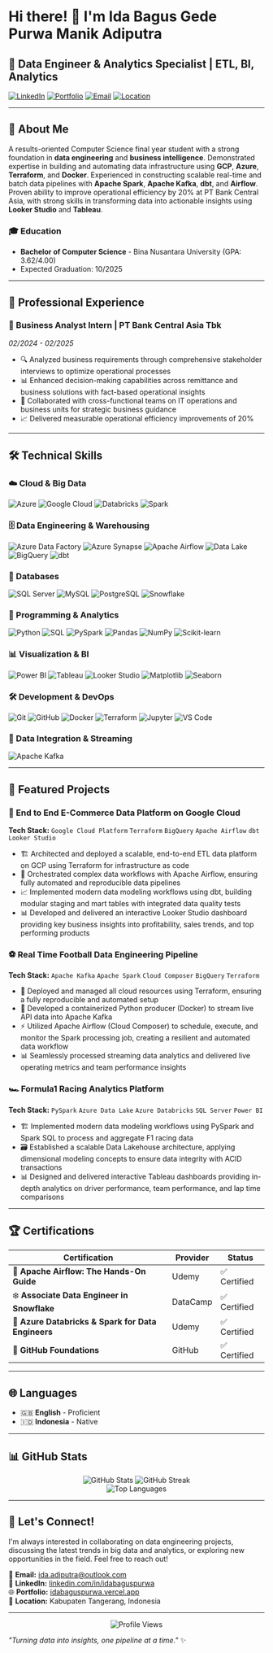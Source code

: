 # Hi there! 👋 I'm Ida Bagus Gede Purwa Manik Adiputra

## 🎯 Data Engineer & Analytics Specialist | ETL, BI, Analytics

[![LinkedIn](https://img.shields.io/badge/LinkedIn-0077B5?style=for-the-badge&logo=linkedin&logoColor=white)](https://www.linkedin.com/in/idabaguspurwa/)
[![Portfolio](https://img.shields.io/badge/Portfolio-FF5722?style=for-the-badge&logo=google-chrome&logoColor=white)](https://idabaguspurwa.vercel.app/)
[![Email](https://img.shields.io/badge/Email-D14836?style=for-the-badge&logo=gmail&logoColor=white)](mailto:ida.adiputra@outlook.com)
[![Location](https://img.shields.io/badge/Location-Kabupaten_Tangerang,_Indonesia-green?style=for-the-badge&logo=googlemaps&logoColor=white)]()

---

## 🚀 About Me

A results-oriented Computer Science final year student with a strong foundation in **data engineering** and **business intelligence**. Demonstrated expertise in building and automating data infrastructure using **GCP**, **Azure**, **Terraform**, and **Docker**. Experienced in constructing scalable real-time and batch data pipelines with **Apache Spark**, **Apache Kafka**, **dbt**, and **Airflow**. Proven ability to improve operational efficiency by 20% at PT Bank Central Asia, with strong skills in transforming data into actionable insights using **Looker Studio** and **Tableau**.

### 🎓 Education
- **Bachelor of Computer Science** - Bina Nusantara University (GPA: 3.62/4.00)
- Expected Graduation: 10/2025

---

## 💼 Professional Experience

### 🏢 Business Analyst Intern | PT Bank Central Asia Tbk
*02/2024 - 02/2025*

- 🔍 Analyzed business requirements through comprehensive stakeholder interviews to optimize operational processes
- 📊 Enhanced decision-making capabilities across remittance and business solutions with fact-based operational insights
- 🤝 Collaborated with cross-functional teams on IT operations and business units for strategic business guidance
- 📈 Delivered measurable operational efficiency improvements of 20%

---

## 🛠️ Technical Skills

### ☁️ Cloud & Big Data
![Azure](https://img.shields.io/badge/Azure-0089D0?style=for-the-badge&logo=microsoft-azure&logoColor=white)
![Google Cloud](https://img.shields.io/badge/Google_Cloud-4285F4?style=for-the-badge&logo=google-cloud&logoColor=white)
![Databricks](https://img.shields.io/badge/Databricks-FF3621?style=for-the-badge&logo=databricks&logoColor=white)
![Spark](https://img.shields.io/badge/Apache_Spark-E25A1C?style=for-the-badge&logo=apachespark&logoColor=white)

### 🗄️ Data Engineering & Warehousing
![Azure Data Factory](https://img.shields.io/badge/Azure_Data_Factory-0089D0?style=for-the-badge&logo=microsoft-azure&logoColor=white)
![Azure Synapse](https://img.shields.io/badge/Azure_Synapse-0089D0?style=for-the-badge&logo=microsoft-azure&logoColor=white)
![Apache Airflow](https://img.shields.io/badge/Apache_Airflow-017CEE?style=for-the-badge&logo=apache-airflow&logoColor=white)
![Data Lake](https://img.shields.io/badge/Data_Lake-4285F4?style=for-the-badge&logo=google-cloud&logoColor=white)
![BigQuery](https://img.shields.io/badge/BigQuery-4285F4?style=for-the-badge&logo=google-cloud&logoColor=white)
![dbt](https://img.shields.io/badge/dbt-FF694B?style=for-the-badge&logo=dbt&logoColor=white)

### 💾 Databases
![SQL Server](https://img.shields.io/badge/SQL_Server-CC2927?style=for-the-badge&logo=microsoft-sql-server&logoColor=white)
![MySQL](https://img.shields.io/badge/MySQL-4479A1?style=for-the-badge&logo=mysql&logoColor=white)
![PostgreSQL](https://img.shields.io/badge/PostgreSQL-336791?style=for-the-badge&logo=postgresql&logoColor=white)
![Snowflake](https://img.shields.io/badge/Snowflake-29B5E8?style=for-the-badge&logo=snowflake&logoColor=white)

### 🐍 Programming & Analytics
![Python](https://img.shields.io/badge/Python-3776AB?style=for-the-badge&logo=python&logoColor=white)
![SQL](https://img.shields.io/badge/SQL-4479A1?style=for-the-badge&logo=postgresql&logoColor=white)
![PySpark](https://img.shields.io/badge/PySpark-E25A1C?style=for-the-badge&logo=apachespark&logoColor=white)
![Pandas](https://img.shields.io/badge/Pandas-150458?style=for-the-badge&logo=pandas&logoColor=white)
![NumPy](https://img.shields.io/badge/NumPy-013243?style=for-the-badge&logo=numpy&logoColor=white)
![Scikit-learn](https://img.shields.io/badge/Scikit_learn-F7931E?style=for-the-badge&logo=scikit-learn&logoColor=white)

### 📊 Visualization & BI
![Power BI](https://img.shields.io/badge/Power_BI-F2C811?style=for-the-badge&logo=powerbi&logoColor=black)
![Tableau](https://img.shields.io/badge/Tableau-E97627?style=for-the-badge&logo=tableau&logoColor=white)
![Looker Studio](https://img.shields.io/badge/Looker_Studio-4285F4?style=for-the-badge&logo=google&logoColor=white)
![Matplotlib](https://img.shields.io/badge/Matplotlib-11557C?style=for-the-badge&logo=python&logoColor=white)
![Seaborn](https://img.shields.io/badge/Seaborn-3776AB?style=for-the-badge&logo=python&logoColor=white)

### 🛠️ Development & DevOps
![Git](https://img.shields.io/badge/Git-F05032?style=for-the-badge&logo=git&logoColor=white)
![GitHub](https://img.shields.io/badge/GitHub-181717?style=for-the-badge&logo=github&logoColor=white)
![Docker](https://img.shields.io/badge/Docker-2496ED?style=for-the-badge&logo=docker&logoColor=white)
![Terraform](https://img.shields.io/badge/Terraform-7B42BC?style=for-the-badge&logo=terraform&logoColor=white)
![Jupyter](https://img.shields.io/badge/Jupyter-F37626?style=for-the-badge&logo=jupyter&logoColor=white)
![VS Code](https://img.shields.io/badge/VS_Code-007ACC?style=for-the-badge&logo=visual-studio-code&logoColor=white)

### 🔄 Data Integration & Streaming
![Apache Kafka](https://img.shields.io/badge/Apache_Kafka-231F20?style=for-the-badge&logo=apache-kafka&logoColor=white)

---

## 🎯 Featured Projects

### 🛒 End to End E-Commerce Data Platform on Google Cloud
**Tech Stack:** `Google Cloud Platform` `Terraform` `BigQuery` `Apache Airflow` `dbt` `Looker Studio`

- 🏗️ Architected and deployed a scalable, end-to-end ETL data platform on GCP using Terraform for infrastructure as code
- 🔄 Orchestrated complex data workflows with Apache Airflow, ensuring fully automated and reproducible data pipelines
- 📈 Implemented modern data modeling workflows using dbt, building modular staging and mart tables with integrated data quality tests
- 📊 Developed and delivered an interactive Looker Studio dashboard providing key business insights into profitability, sales trends, and top performing products

### ⚽ Real Time Football Data Engineering Pipeline
**Tech Stack:** `Apache Kafka` `Apache Spark` `Cloud Composer` `BigQuery` `Terraform`

- 🚀 Deployed and managed all cloud resources using Terraform, ensuring a fully reproducible and automated setup
- 🔄 Developed a containerized Python producer (Docker) to stream live API data into Apache Kafka
- ⚡ Utilized Apache Airflow (Cloud Composer) to schedule, execute, and monitor the Spark processing job, creating a resilient and automated data workflow
- 📊 Seamlessly processed streaming data analytics and delivered live operating metrics and team performance insights

### 🏎️ Formula1 Racing Analytics Platform
**Tech Stack:** `PySpark` `Azure Data Lake` `Azure Databricks` `SQL Server` `Power BI`

- 🏗️ Implemented modern data modeling workflows using PySpark and Spark SQL to process and aggregate F1 racing data
- 🗃️ Established a scalable Data Lakehouse architecture, applying dimensional modeling concepts to ensure data integrity with ACID transactions
- 📊 Designed and delivered interactive Tableau dashboards providing in-depth analytics on driver performance, team performance, and lap time comparisons

---

## 🏆 Certifications

<div align="center">

| Certification | Provider | Status |
|---------------|----------|--------|
| 🌊 **Apache Airflow: The Hands-On Guide** | Udemy | ✅ Certified |
| ❄️ **Associate Data Engineer in Snowflake** | DataCamp | ✅ Certified |
| 🔧 **Azure Databricks & Spark for Data Engineers** | Udemy | ✅ Certified |
| 🐙 **GitHub Foundations** | GitHub | ✅ Certified |

</div>

---

## 🌐 Languages

- 🇬🇧 **English** - Proficient
- 🇮🇩 **Indonesia** - Native

---

## 📊 GitHub Stats

<div align="center">
  <img src="https://github-readme-stats.vercel.app/api?username=idabaguspurwa&show_icons=true&theme=dark&count_private=true" alt="GitHub Stats" />
  <img src="https://github-readme-streak-stats.herokuapp.com/?user=idabaguspurwa&theme=dark" alt="GitHub Streak" />
</div>

<div align="center">
  <img src="https://github-readme-stats.vercel.app/api/top-langs/?username=idabaguspurwa&layout=compact&theme=dark" alt="Top Languages" />
</div>

---

## 🤝 Let's Connect!

I'm always interested in collaborating on data engineering projects, discussing the latest trends in big data and analytics, or exploring new opportunities in the field. Feel free to reach out!

📧 **Email:** ida.adiputra@outlook.com  
🔗 **LinkedIn:** [linkedin.com/in/idabaguspurwa](https://www.linkedin.com/in/idabaguspurwa/)  
🌐 **Portfolio:** [idabaguspurwa.vercel.app](https://idabaguspurwa.vercel.app/)  
📍 **Location:** Kabupaten Tangerang, Indonesia

---

<div align="center">
  <img src="https://komarev.com/ghpvc/?username=idabaguspurwa&style=flat-square&color=blue" alt="Profile Views" />
</div>

*"Turning data into insights, one pipeline at a time."* ✨
